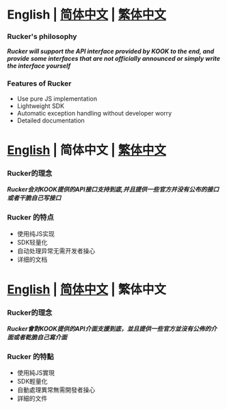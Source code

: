 # English | [简体中文](https://github.com/Buelie/Rucker#english--%E7%AE%80%E4%BD%93%E4%B8%AD%E6%96%87--%E7%B9%81%E4%BD%93%E4%B8%AD%E6%96%87-1) | [繁体中文](https://github.com/Buelie/Rucker/edit/main/README.md#english--%E7%AE%80%E4%BD%93%E4%B8%AD%E6%96%87--%E7%B9%81%E4%BD%93%E4%B8%AD%E6%96%87-1)

### Rucker's philosophy
***Rucker will support the API interface provided by KOOK to the end, and provide some interfaces that are not officially announced or simply write the interface yourself***

### Features of Rucker
* Use pure JS implementation
* Lightweight SDK
* Automatic exception handling without developer worry
* Detailed documentation

# [English](https://github.com/Buelie/Rucker/edit/main/Rucker#english--%E7%AE%80%E4%BD%93%E4%B8%AD%E6%96%87--%E7%B9%81%E4%BD%93%E4%B8%AD%E6%96%87) | 简体中文 | [繁体中文](https://github.com/Buelie/Rucker/edit/main/README.md#english--%E7%AE%80%E4%BD%93%E4%B8%AD%E6%96%87--%E7%B9%81%E4%BD%93%E4%B8%AD%E6%96%87-1)

### Rucker的理念
***Rucker会对KOOK提供的API接口支持到底,并且提供一些官方并没有公布的接口或者干脆自己写接口***

### Rucker 的特点
* 使用纯JS实现
* SDK轻量化
* 自动处理异常无需开发者操心
* 详细的文档

# [English](https://github.com/Buelie/Rucker/edit/main/Rucker#english--%E7%AE%80%E4%BD%93%E4%B8%AD%E6%96%87--%E7%B9%81%E4%BD%93%E4%B8%AD%E6%96%87) | [简体中文](https://github.com/Buelie/Rucker#english--%E7%AE%80%E4%BD%93%E4%B8%AD%E6%96%87--%E7%B9%81%E4%BD%93%E4%B8%AD%E6%96%87-1) | 繁体中文

### Rucker的理念
***Rucker會對KOOK提供的API介面支援到底，並且提供一些官方並沒有公佈的介面或者乾脆自己寫介面***

### Rucker 的特點
* 使用純JS實現
* SDK輕量化
* 自動處理異常無需開發者操心
* 詳細的文件
